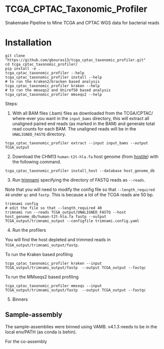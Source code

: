 # TCGA_CPTAC_Taxonomic_Profiler

Snakemake Pipeline to Mine TCGA and CPTAC WGS data for bacterial reads


Installation
=========

```
git clone "https://github.com/gbouras13/tcga_cptac_taxonomic_profiler.git"
cd tcga_cptac_taxonomic_profiler/
pip install -e .
tcga_cptac_taxonomic_profiler --help
tcga_cptac_taxonomic_profiler install --help
# to run the kraken2/bracken based analysis
tcga_cptac_taxonomic_profiler kraken --help
# to run the mmseqs2 and Uniref50 based analysis
tcga_cptac_taxonomic_profiler mmseqs2 --help
```

Steps:


1. With all BAM files (.bam) files as downloaded from the TCGA/CPTAC/ where-ever you want in the `input_bams` directory, this will extract all unaligned paired end reads (as marked in the BAM) and generate total read counts for each BAM. The unaligned reads will be in the `UNALIGNED_FASTQ` directory.

```
tcga_cptac_taxonomic_profiler extract --input input_bams --output TCGA_output 
```

2. Download the CHM13 `human-t2t-hla.fa` host genome (from [hostile](https://github.com/bede/hostile)) with the following command.

```
tcga_cptac_taxonomic_profiler install_host --database host_genome_db
```

3. Run [trimnami](https://github.com/beardymcjohnface/Trimnami) specifying the directory of FASTQ reads as `--reads`.

Note that you will need to modify the config file so that `--length_required 40` under `qc` and `fastp`. This is because a lot of the TCGA reads are 50 bp.

```
trimnami config
# edit the file so that --length_required 40
trimnami run --reads TCGA_output/UNALIGNED_FASTQ --host host_genome_db/human-t2t-hla.fa fastp --output TCGA_output/trimnami_output --configfile trimnami.config.yaml
```

4. Run the profilers

You will find the host depleted and trimmed reads in `TCGA_output/trimnami_output/fastp`.

To run the Kraken based profiling

```
tcga_cptac_taxonomic_profiler kraken --input TCGA_output/trimnami_output/fastp  --output TCGA_output --fastqc
```

To run the MMseqs2 based profiling

```
tcga_cptac_taxonomic_profiler mmseqs --input TCGA_output/trimnami_output/fastp  --output TCGA_output --fastqc
```

5. Binners 

## Sample-assembly

The sample-assemblies were binned using VAMB. v4.1.3 needs to be in the local env/PATH (as conda is behin).

For the co-assembly